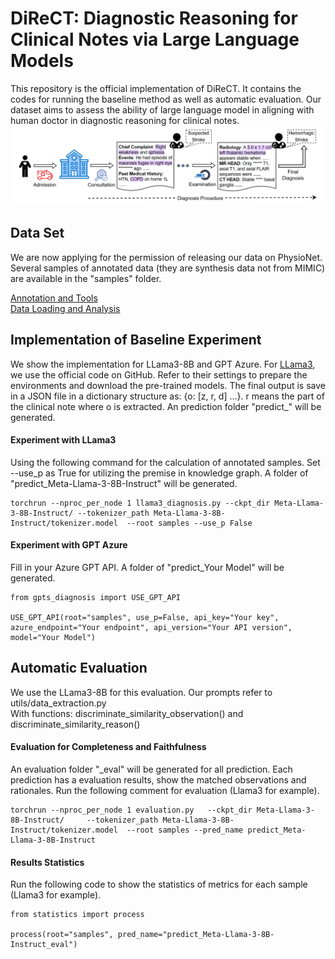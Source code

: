# DiReCT: Diagnostic Reasoning for Clinical Notes via Large Language Models 
This repository is the official implementation of DiReCT. It contains the codes for running the baseline method as well as automatic evaluation. 
Our dataset aims to assess the ability of large language model in aligning with human doctor in diagnostic reasoning for clinical notes.
![Diagnostic Procedure](imgs/imgs.png)

## Data Set
We are now applying for the permission of releasing our data on PhysioNet. Several samples of annotated data 
(they are synthesis data not from MIMIC) are available in the "samples" folder.

[Annotation and Tools](https://github.com/wbw520/DiReCT/tree/master/utils/data_annotation) <br>
[Data Loading and Analysis](https://github.com/wbw520/DiReCT/tree/master/utils/data_loading_analysisi)

## Implementation of Baseline Experiment
We show the implementation for LLama3-8B and GPT Azure.
For [LLama3](https://github.com/meta-llama/llama3), we use the official code on GitHub. Refer to their settings to prepare the environments and download the pre-trained models. 
The final output is save in a JSON file in a dictionary structure as: {o: [z, r, d] ...}. r means the part of the clinical note where o is extracted. 
An prediction folder "predict_" will be generated.
#### Experiment with LLama3
Using the following command for the calculation of annotated samples. Set --use_p as True for utilizing the premise in knowledge graph. A folder of "predict_Meta-Llama-3-8B-Instruct" will be generated.
```
torchrun --nproc_per_node 1 llama3_diagnosis.py --ckpt_dir Meta-Llama-3-8B-Instruct/ --tokenizer_path Meta-Llama-3-8B-Instruct/tokenizer.model  --root samples --use_p False
```
#### Experiment with GPT Azure
Fill in your Azure GPT API. A folder of "predict_Your Model" will be generated.
```
from gpts_diagnosis import USE_GPT_API

USE_GPT_API(root="samples", use_p=False, api_key="Your key", azure_endpoint="Your endpoint", api_version="Your API version", model="Your Model")
```

## Automatic Evaluation
We use the LLama3-8B for this evaluation. Our prompts refer to utils/data_extraction.py <br>
With functions: discriminate_similarity_observation() and  discriminate_similarity_reason()
#### Evaluation for Completeness and Faithfulness
An evaluation folder "_eval" will be generated for all prediction. Each prediction has a evaluation results, show the matched observations and rationales.
Run the following comment for evaluation (Llama3 for example).
```
torchrun --nproc_per_node 1 evaluation.py   --ckpt_dir Meta-Llama-3-8B-Instruct/     --tokenizer_path Meta-Llama-3-8B-Instruct/tokenizer.model  --root samples --pred_name predict_Meta-Llama-3-8B-Instruct
```
#### Results Statistics
Run the following code to show the statistics of metrics for each sample (Llama3 for example).
```
from statistics import process

process(root="samples", pred_name="predict_Meta-Llama-3-8B-Instruct_eval")
```
